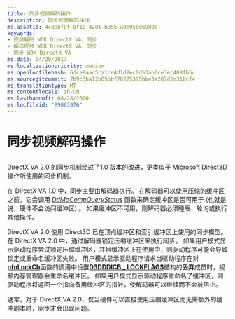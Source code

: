 ```yaml
---
title: 同步视频解码操作
description: 同步视频解码操作
ms.assetid: 4c88bf8f-0f10-4281-b856-a0e056d69d0e
keywords:
- 视频解码 WDK DirectX VA，同步
- 解码视频 WDK DirectX VA，同步
- 同步 WDK DirectX VA
ms.date: 04/20/2017
ms.localizationpriority: medium
ms.openlocfilehash: 6dce9aac5ca1ce4d1d7ec0d53ab0ce3ec408fb5c
ms.sourcegitcommit: 7b9c3ba12b05bbf78275395bbe3a287d2c31bcf4
ms.translationtype: MT
ms.contentlocale: zh-CN
ms.lasthandoff: 08/28/2020
ms.locfileid: "89063976"
---
```

# <a name="synchronizing-video-decode-operations"></a>同步视频解码操作


## <span id="ddk_synchronizing_video_decode_operations_gg"></span><span id="DDK_SYNCHRONIZING_VIDEO_DECODE_OPERATIONS_GG"></span>


DirectX VA 2.0 的同步机制经过了1.0 版本的改进，更类似于 Microsoft Direct3D 操作所使用的同步机制。

在 DirectX VA 1.0 中，同步主要由解码器执行。 在解码器可以使用压缩的缓冲区之前，它会调用 [*DdMoCompQueryStatus*](/windows/desktop/api/ddrawint/nc-ddrawint-pdd_mocompcb_querystatus) 函数来确定缓冲区是否可用于 (也就是说，硬件不会访问缓冲区) 。 如果缓冲区不可用，则解码器必须睡眠、轮询或执行其他操作。

DirectX VA 2.0 使用 Direct3D 已在顶点缓冲区和索引缓冲区上使用的同步模型。 在 DirectX VA 2.0 中，通过解码器锁定压缩缓冲区来执行同步。 如果用户模式显示驱动程序尝试锁定压缩缓冲区，并且缓冲区正在使用中，则驱动程序可能会导致锁定或重命名缓冲区失败。 用户模式显示驱动程序请求当驱动程序在对[**pfnLockCb**](/windows-hardware/drivers/ddi/d3dumddi/nc-d3dumddi-pfnd3dddi_lockcb)函数的调用中设置[**D3DDDICB \_ LOCKFLAGS**](/windows-hardware/drivers/ddi/d3dukmdt/ns-d3dukmdt-_d3dddicb_lockflags)结构的**丢弃**成员时，视频内存管理器会重命名缓冲区。 如果用户模式显示驱动程序重命名了缓冲区，则驱动程序将返回一个指向备用缓冲区的指针，使解码器可以继续而不会被阻止。

通常，对于 DirectX VA 2.0，仅当硬件可以直接使用压缩缓冲区而无需额外的缓冲副本时，同步才会出现问题。

 

